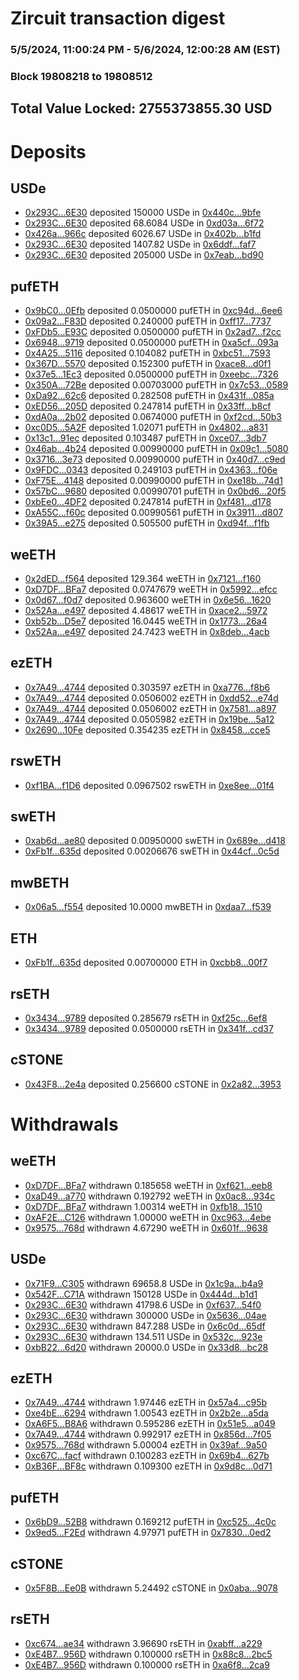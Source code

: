 # Zircuit transaction digest
### 5/5/2024, 11:00:24 PM - 5/6/2024, 12:00:28 AM (EST)
### Block 19808218 to 19808512

## Total Value Locked: 2755373855.30 USD

# Deposits
## USDe
- [0x293C...6E30](https://etherscan.io/address/0x293C6937D8D82e05B01335F7B33FBA0c8e256E30) deposited 150000 USDe in [0x440c...9bfe](https://etherscan.io/tx/0x293C6937D8D82e05B01335F7B33FBA0c8e256E30)
- [0x293C...6E30](https://etherscan.io/address/0x293C6937D8D82e05B01335F7B33FBA0c8e256E30) deposited 68.6084 USDe in [0xd03a...6f72](https://etherscan.io/tx/0x293C6937D8D82e05B01335F7B33FBA0c8e256E30)
- [0x426a...966c](https://etherscan.io/address/0x426a965F47B3D12F1da13A9f21d5269eD65e966c) deposited 6026.67 USDe in [0x402b...b1fd](https://etherscan.io/tx/0x426a965F47B3D12F1da13A9f21d5269eD65e966c)
- [0x293C...6E30](https://etherscan.io/address/0x293C6937D8D82e05B01335F7B33FBA0c8e256E30) deposited 1407.82 USDe in [0x6ddf...faf7](https://etherscan.io/tx/0x293C6937D8D82e05B01335F7B33FBA0c8e256E30)
- [0x293C...6E30](https://etherscan.io/address/0x293C6937D8D82e05B01335F7B33FBA0c8e256E30) deposited 205000 USDe in [0x7eab...bd90](https://etherscan.io/tx/0x293C6937D8D82e05B01335F7B33FBA0c8e256E30)
## pufETH
- [0x9bC0...0Efb](https://etherscan.io/address/0x9bC0884930B00569a40C6Ae637920B24B8660Efb) deposited 0.0500000 pufETH in [0xc94d...6ee6](https://etherscan.io/tx/0x9bC0884930B00569a40C6Ae637920B24B8660Efb)
- [0x09a2...F83D](https://etherscan.io/address/0x09a2699F2815cFEfaB7f6bf133586BB7Dc06F83D) deposited 0.240000 pufETH in [0xff17...7737](https://etherscan.io/tx/0x09a2699F2815cFEfaB7f6bf133586BB7Dc06F83D)
- [0xFDb5...E93C](https://etherscan.io/address/0xFDb5AA6557c761Af6a5155d94DC315b48091E93C) deposited 0.0500000 pufETH in [0x2ad7...f2cc](https://etherscan.io/tx/0xFDb5AA6557c761Af6a5155d94DC315b48091E93C)
- [0x6948...9719](https://etherscan.io/address/0x6948286917E773963071A7ff1227573E92279719) deposited 0.0500000 pufETH in [0xa5cf...093a](https://etherscan.io/tx/0x6948286917E773963071A7ff1227573E92279719)
- [0x4A25...5116](https://etherscan.io/address/0x4A25715d4fDe44d853F21c6c232ebc2A8C0A5116) deposited 0.104082 pufETH in [0xbc51...7593](https://etherscan.io/tx/0x4A25715d4fDe44d853F21c6c232ebc2A8C0A5116)
- [0x367D...5570](https://etherscan.io/address/0x367Dc2a3D87A5F2fC8B361b8B3fFb209028B5570) deposited 0.152300 pufETH in [0xace8...d0f1](https://etherscan.io/tx/0x367Dc2a3D87A5F2fC8B361b8B3fFb209028B5570)
- [0x37e5...1Ec3](https://etherscan.io/address/0x37e5B23C5fd671225E0489C152e22Fc48e131Ec3) deposited 0.0500000 pufETH in [0xeebc...7326](https://etherscan.io/tx/0x37e5B23C5fd671225E0489C152e22Fc48e131Ec3)
- [0x350A...72Be](https://etherscan.io/address/0x350A885Ea8744C28A26e6b874dD7a50C5d0E72Be) deposited 0.00703000 pufETH in [0x7c53...0589](https://etherscan.io/tx/0x350A885Ea8744C28A26e6b874dD7a50C5d0E72Be)
- [0xDa92...62c6](https://etherscan.io/address/0xDa9203Ebbcd2826222b7aed8EF1cB83A984E62c6) deposited 0.282508 pufETH in [0x431f...085a](https://etherscan.io/tx/0xDa9203Ebbcd2826222b7aed8EF1cB83A984E62c6)
- [0xED56...205D](https://etherscan.io/address/0xED56a708e12338389e47116778752b2a2446205D) deposited 0.247814 pufETH in [0x33ff...b8cf](https://etherscan.io/tx/0xED56a708e12338389e47116778752b2a2446205D)
- [0xdA0a...2b02](https://etherscan.io/address/0xdA0aBeA7D9516EBd38a82dF246Bd812830462b02) deposited 0.0674000 pufETH in [0xf2cd...50b3](https://etherscan.io/tx/0xdA0aBeA7D9516EBd38a82dF246Bd812830462b02)
- [0xc0D5...5A2F](https://etherscan.io/address/0xc0D535dDA0F6ac127fD4fD93CC645Ae8690A5A2F) deposited 1.02071 pufETH in [0x4802...a831](https://etherscan.io/tx/0xc0D535dDA0F6ac127fD4fD93CC645Ae8690A5A2F)
- [0x13c1...91ec](https://etherscan.io/address/0x13c1d493079F9aBa2381140d9d8005A715EA91ec) deposited 0.103487 pufETH in [0xce07...3db7](https://etherscan.io/tx/0x13c1d493079F9aBa2381140d9d8005A715EA91ec)
- [0x46ab...4b24](https://etherscan.io/address/0x46ab3003FCC39a6b8Fd91Aa656fbB017506e4b24) deposited 0.00990000 pufETH in [0x09c1...5080](https://etherscan.io/tx/0x46ab3003FCC39a6b8Fd91Aa656fbB017506e4b24)
- [0x3716...3e73](https://etherscan.io/address/0x3716BcAD5Ad68683E61c8B69BEe023bACc333e73) deposited 0.00990000 pufETH in [0x40d7...c9ed](https://etherscan.io/tx/0x3716BcAD5Ad68683E61c8B69BEe023bACc333e73)
- [0x9FDC...0343](https://etherscan.io/address/0x9FDC1595aaBe54412136A2736e5a1a7bE1b60343) deposited 0.249103 pufETH in [0x4363...f06e](https://etherscan.io/tx/0x9FDC1595aaBe54412136A2736e5a1a7bE1b60343)
- [0xF75E...4148](https://etherscan.io/address/0xF75E4D1c9AF7914a0fB8FA6b5428d31eB6954148) deposited 0.00990000 pufETH in [0xe18b...74d1](https://etherscan.io/tx/0xF75E4D1c9AF7914a0fB8FA6b5428d31eB6954148)
- [0x57bC...9680](https://etherscan.io/address/0x57bC827963db62f7D760831C9aAD0e6c70669680) deposited 0.00990701 pufETH in [0x0bd6...20f5](https://etherscan.io/tx/0x57bC827963db62f7D760831C9aAD0e6c70669680)
- [0xbEe0...4DF2](https://etherscan.io/address/0xbEe021A25B1f2ae183815DF082df7a93faE24DF2) deposited 0.247814 pufETH in [0xf481...d178](https://etherscan.io/tx/0xbEe021A25B1f2ae183815DF082df7a93faE24DF2)
- [0xA55C...f60c](https://etherscan.io/address/0xA55Ce635118F9B9f5ee3A7B285832b15d061f60c) deposited 0.00990561 pufETH in [0x3911...d807](https://etherscan.io/tx/0xA55Ce635118F9B9f5ee3A7B285832b15d061f60c)
- [0x39A5...e275](https://etherscan.io/address/0x39A50BBDA30C063F471e3bd3CFB9FBD8c1eCe275) deposited 0.505500 pufETH in [0xd94f...f1fb](https://etherscan.io/tx/0x39A50BBDA30C063F471e3bd3CFB9FBD8c1eCe275)
## weETH
- [0x2dED...f564](https://etherscan.io/address/0x2dED933b1588da379fBE9e4d5F09eDA2D5D3f564) deposited 129.364 weETH in [0x7121...f160](https://etherscan.io/tx/0x2dED933b1588da379fBE9e4d5F09eDA2D5D3f564)
- [0xD7DF...BFa7](https://etherscan.io/address/0xD7DF7E085214743530afF339aFC420c7c720BFa7) deposited 0.0747679 weETH in [0x5992...efcc](https://etherscan.io/tx/0xD7DF7E085214743530afF339aFC420c7c720BFa7)
- [0x0d67...f0d7](https://etherscan.io/address/0x0d6763c36e4945A779Aaaaf6235bdc8E110Ff0d7) deposited 0.963600 weETH in [0x6e56...1620](https://etherscan.io/tx/0x0d6763c36e4945A779Aaaaf6235bdc8E110Ff0d7)
- [0x52Aa...e497](https://etherscan.io/address/0x52Aa899454998Be5b000Ad077a46Bbe360F4e497) deposited 4.48617 weETH in [0xace2...5972](https://etherscan.io/tx/0x52Aa899454998Be5b000Ad077a46Bbe360F4e497)
- [0xb52b...D5e7](https://etherscan.io/address/0xb52b35303420cFbF3BA591F3388C7f3A6d4cD5e7) deposited 16.0445 weETH in [0x1773...26a4](https://etherscan.io/tx/0xb52b35303420cFbF3BA591F3388C7f3A6d4cD5e7)
- [0x52Aa...e497](https://etherscan.io/address/0x52Aa899454998Be5b000Ad077a46Bbe360F4e497) deposited 24.7423 weETH in [0x8deb...4acb](https://etherscan.io/tx/0x52Aa899454998Be5b000Ad077a46Bbe360F4e497)
## ezETH
- [0x7A49...4744](https://etherscan.io/address/0x7A493Be5c2ce014cD049Bf178a1ac0Db1B434744) deposited 0.303597 ezETH in [0xa776...f8b6](https://etherscan.io/tx/0x7A493Be5c2ce014cD049Bf178a1ac0Db1B434744)
- [0x7A49...4744](https://etherscan.io/address/0x7A493Be5c2ce014cD049Bf178a1ac0Db1B434744) deposited 0.0506002 ezETH in [0xdd52...e74d](https://etherscan.io/tx/0x7A493Be5c2ce014cD049Bf178a1ac0Db1B434744)
- [0x7A49...4744](https://etherscan.io/address/0x7A493Be5c2ce014cD049Bf178a1ac0Db1B434744) deposited 0.0506002 ezETH in [0x7581...a897](https://etherscan.io/tx/0x7A493Be5c2ce014cD049Bf178a1ac0Db1B434744)
- [0x7A49...4744](https://etherscan.io/address/0x7A493Be5c2ce014cD049Bf178a1ac0Db1B434744) deposited 0.0505982 ezETH in [0x19be...5a12](https://etherscan.io/tx/0x7A493Be5c2ce014cD049Bf178a1ac0Db1B434744)
- [0x2690...10Fe](https://etherscan.io/address/0x2690da9d8cb643A39A3c853EF4E08f5e2a1810Fe) deposited 0.354235 ezETH in [0x8458...cce5](https://etherscan.io/tx/0x2690da9d8cb643A39A3c853EF4E08f5e2a1810Fe)
## rswETH
- [0xf1BA...f1D6](https://etherscan.io/address/0xf1BA1E8AB78bf53Cb4019E56200c6f2Bde3ef1D6) deposited 0.0967502 rswETH in [0xe8ee...01f4](https://etherscan.io/tx/0xf1BA1E8AB78bf53Cb4019E56200c6f2Bde3ef1D6)
## swETH
- [0xab6d...ae80](https://etherscan.io/address/0xab6dDF447a60B246d461c0C5A01A75EB97d2ae80) deposited 0.00950000 swETH in [0x689e...d418](https://etherscan.io/tx/0xab6dDF447a60B246d461c0C5A01A75EB97d2ae80)
- [0xFb1f...635d](https://etherscan.io/address/0xFb1f7BDf88a1841e4e4878c9dd6c9C095055635d) deposited 0.00206676 swETH in [0x44cf...0c5d](https://etherscan.io/tx/0xFb1f7BDf88a1841e4e4878c9dd6c9C095055635d)
## mwBETH
- [0x06a5...f554](https://etherscan.io/address/0x06a56490C508AaFcad4E06bF63dA9235aF5Af554) deposited 10.0000 mwBETH in [0xdaa7...f539](https://etherscan.io/tx/0x06a56490C508AaFcad4E06bF63dA9235aF5Af554)
## ETH
- [0xFb1f...635d](https://etherscan.io/address/0xFb1f7BDf88a1841e4e4878c9dd6c9C095055635d) deposited 0.00700000 ETH in [0xcbb8...00f7](https://etherscan.io/tx/0xFb1f7BDf88a1841e4e4878c9dd6c9C095055635d)
## rsETH
- [0x3434...9789](https://etherscan.io/address/0x34349c5569e7B846c3558961552D2202760A9789) deposited 0.285679 rsETH in [0xf25c...6ef8](https://etherscan.io/tx/0x34349c5569e7B846c3558961552D2202760A9789)
- [0x3434...9789](https://etherscan.io/address/0x34349c5569e7B846c3558961552D2202760A9789) deposited 0.0500000 rsETH in [0x341f...cd37](https://etherscan.io/tx/0x34349c5569e7B846c3558961552D2202760A9789)
## cSTONE
- [0x43F8...2e4a](https://etherscan.io/address/0x43F8554D58ce73eCe9f93a62c0a46c56c5F42e4a) deposited 0.256600 cSTONE in [0x2a82...3953](https://etherscan.io/tx/0x43F8554D58ce73eCe9f93a62c0a46c56c5F42e4a)
# Withdrawals
## weETH
- [0xD7DF...BFa7](https://etherscan.io/address/0xD7DF7E085214743530afF339aFC420c7c720BFa7) withdrawn 0.185658 weETH in [0xf621...eeb8](https://etherscan.io/tx/0xD7DF7E085214743530afF339aFC420c7c720BFa7)
- [0xaD49...a770](https://etherscan.io/address/0xaD4956340045b8cF78F6d103D6FF234eD775a770) withdrawn 0.192792 weETH in [0x0ac8...934c](https://etherscan.io/tx/0xaD4956340045b8cF78F6d103D6FF234eD775a770)
- [0xD7DF...BFa7](https://etherscan.io/address/0xD7DF7E085214743530afF339aFC420c7c720BFa7) withdrawn 1.00314 weETH in [0xfb18...1510](https://etherscan.io/tx/0xD7DF7E085214743530afF339aFC420c7c720BFa7)
- [0xAF2E...C126](https://etherscan.io/address/0xAF2E4590Eb15f1297CB52734c807311F0F8bC126) withdrawn 1.00000 weETH in [0xc963...4ebe](https://etherscan.io/tx/0xAF2E4590Eb15f1297CB52734c807311F0F8bC126)
- [0x9575...768d](https://etherscan.io/address/0x95750Ee8bE833a2Cd5c1aCC3f91a21687af1768d) withdrawn 4.67290 weETH in [0x601f...9638](https://etherscan.io/tx/0x95750Ee8bE833a2Cd5c1aCC3f91a21687af1768d)
## USDe
- [0x71F9...C305](https://etherscan.io/address/0x71F9C6224D5e7735f617Db29B4AC66a9F298C305) withdrawn 69658.8 USDe in [0x1c9a...b4a9](https://etherscan.io/tx/0x71F9C6224D5e7735f617Db29B4AC66a9F298C305)
- [0x542F...C71A](https://etherscan.io/address/0x542FABade127d6Abbdd45F6a7fb954620414C71A) withdrawn 150128 USDe in [0x444d...b1d1](https://etherscan.io/tx/0x542FABade127d6Abbdd45F6a7fb954620414C71A)
- [0x293C...6E30](https://etherscan.io/address/0x293C6937D8D82e05B01335F7B33FBA0c8e256E30) withdrawn 41798.6 USDe in [0xf637...54f0](https://etherscan.io/tx/0x293C6937D8D82e05B01335F7B33FBA0c8e256E30)
- [0x293C...6E30](https://etherscan.io/address/0x293C6937D8D82e05B01335F7B33FBA0c8e256E30) withdrawn 300000 USDe in [0x5636...04ae](https://etherscan.io/tx/0x293C6937D8D82e05B01335F7B33FBA0c8e256E30)
- [0x293C...6E30](https://etherscan.io/address/0x293C6937D8D82e05B01335F7B33FBA0c8e256E30) withdrawn 847.288 USDe in [0x6c0d...65df](https://etherscan.io/tx/0x293C6937D8D82e05B01335F7B33FBA0c8e256E30)
- [0x293C...6E30](https://etherscan.io/address/0x293C6937D8D82e05B01335F7B33FBA0c8e256E30) withdrawn 134.511 USDe in [0x532c...923e](https://etherscan.io/tx/0x293C6937D8D82e05B01335F7B33FBA0c8e256E30)
- [0xbB22...6d20](https://etherscan.io/address/0xbB226555fBB98850273B10b0CF55aD2f99966d20) withdrawn 20000.0 USDe in [0x33d8...bc28](https://etherscan.io/tx/0xbB226555fBB98850273B10b0CF55aD2f99966d20)
## ezETH
- [0x7A49...4744](https://etherscan.io/address/0x7A493Be5c2ce014cD049Bf178a1ac0Db1B434744) withdrawn 1.97446 ezETH in [0x57a4...c95b](https://etherscan.io/tx/0x7A493Be5c2ce014cD049Bf178a1ac0Db1B434744)
- [0xe4bE...6294](https://etherscan.io/address/0xe4bE3A8824cbFBA9F34713cDe763837FF3EF6294) withdrawn 1.00543 ezETH in [0x2b2e...a5da](https://etherscan.io/tx/0xe4bE3A8824cbFBA9F34713cDe763837FF3EF6294)
- [0xA6F5...B8A6](https://etherscan.io/address/0xA6F5A416e27F54fBB5Ed6A5DeB412bc9A7AaB8A6) withdrawn 0.595286 ezETH in [0x51e5...a049](https://etherscan.io/tx/0xA6F5A416e27F54fBB5Ed6A5DeB412bc9A7AaB8A6)
- [0x7A49...4744](https://etherscan.io/address/0x7A493Be5c2ce014cD049Bf178a1ac0Db1B434744) withdrawn 0.992917 ezETH in [0x856d...7f05](https://etherscan.io/tx/0x7A493Be5c2ce014cD049Bf178a1ac0Db1B434744)
- [0x9575...768d](https://etherscan.io/address/0x95750Ee8bE833a2Cd5c1aCC3f91a21687af1768d) withdrawn 5.00004 ezETH in [0x39af...9a50](https://etherscan.io/tx/0x95750Ee8bE833a2Cd5c1aCC3f91a21687af1768d)
- [0xc67C...facf](https://etherscan.io/address/0xc67CD5eB508e0fb12bAD85A938E63083275Cfacf) withdrawn 0.100283 ezETH in [0x69b4...627b](https://etherscan.io/tx/0xc67CD5eB508e0fb12bAD85A938E63083275Cfacf)
- [0xB36F...BF8c](https://etherscan.io/address/0xB36Fc1acE2849FF58a56c0FD8e7fB5a4C6E7BF8c) withdrawn 0.109300 ezETH in [0x9d8c...0d71](https://etherscan.io/tx/0xB36Fc1acE2849FF58a56c0FD8e7fB5a4C6E7BF8c)
## pufETH
- [0x6bD9...52B8](https://etherscan.io/address/0x6bD938fdFf4b851CE46a4118cd984E36547b52B8) withdrawn 0.169212 pufETH in [0xc525...4c0c](https://etherscan.io/tx/0x6bD938fdFf4b851CE46a4118cd984E36547b52B8)
- [0x9ed5...F2Ed](https://etherscan.io/address/0x9ed5194f7506d71eEd9FAcB203B80Ad03aE8F2Ed) withdrawn 4.97971 pufETH in [0x7830...0ed2](https://etherscan.io/tx/0x9ed5194f7506d71eEd9FAcB203B80Ad03aE8F2Ed)
## cSTONE
- [0x5F8B...Ee0B](https://etherscan.io/address/0x5F8Bb736703CdE2971b0deA232113f00578eEe0B) withdrawn 5.24492 cSTONE in [0x0aba...9078](https://etherscan.io/tx/0x5F8Bb736703CdE2971b0deA232113f00578eEe0B)
## rsETH
- [0xc674...ae34](https://etherscan.io/address/0xc674e7d16E6E5DEfc599F250fCA70c2f9B37ae34) withdrawn 3.96690 rsETH in [0xabff...a229](https://etherscan.io/tx/0xc674e7d16E6E5DEfc599F250fCA70c2f9B37ae34)
- [0xE4B7...956D](https://etherscan.io/address/0xE4B720C8729b6B8ad771Df2d467dfBA731e4956D) withdrawn 0.100000 rsETH in [0x88c8...2bc5](https://etherscan.io/tx/0xE4B720C8729b6B8ad771Df2d467dfBA731e4956D)
- [0xE4B7...956D](https://etherscan.io/address/0xE4B720C8729b6B8ad771Df2d467dfBA731e4956D) withdrawn 0.100000 rsETH in [0xa6f8...2ca9](https://etherscan.io/tx/0xE4B720C8729b6B8ad771Df2d467dfBA731e4956D)
